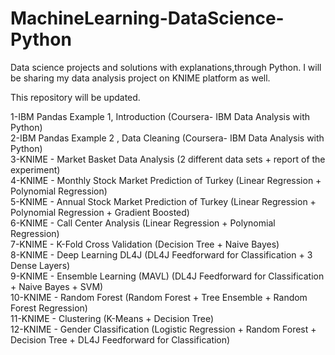 # MachineLearning-DataScience-Python
Data science projects and solutions with explanations,through Python. I will be sharing my data analysis project on KNIME platform as well.

This repository will be updated.

1-IBM Pandas Example 1, Introduction (Coursera- IBM Data Analysis with Python)                                                        
2-IBM Pandas Example 2 , Data Cleaning (Coursera- IBM Data Analysis with Python)                                                
3-KNIME - Market Basket Data Analysis (2 different data sets + report of the experiment)                                                   
4-KNIME - Monthly Stock Market Prediction of Turkey (Linear Regression + Polynomial Regression)                                          
5-KNIME - Annual Stock Market Prediction of Turkey  (Linear Regression + Polynomial Regression + Gradient Boosted)                    
6-KNIME - Call Center Analysis (Linear Regression + Polynomial Regression)                                                               
7-KNIME - K-Fold Cross Validation (Decision Tree + Naive Bayes)                                                                
8-KNIME - Deep Learning DL4J (DL4J Feedforward for Classification + 3 Dense Layers)                                             
9-KNIME - Ensemble Learning (MAVL) (DL4J Feedforward for Classification + Naive Bayes + SVM)                                          
10-KNIME - Random Forest (Random Forest + Tree Ensemble + Random Forest Regression)                                                 
11-KNIME - Clustering (K-Means + Decision Tree)                                                                         
12-KNIME - Gender Classification (Logistic Regression + Random Forest + Decision Tree + DL4J Feedforward for Classification)
